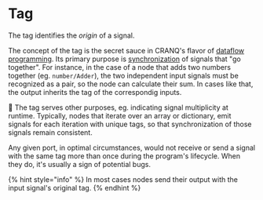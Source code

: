# Tag

The tag identifies the _origin_ of a signal.

The concept of the tag is the secret sauce in CRANQ's flavor of [dataflow programming](dataflow-programming.md). Its primary purpose is [synchronization](../../how-to/basic/synchronizing-signals.md) of signals that "go together". For instance, in the case of a node that adds two numbers together (eg. `number/Adder`), the two independent input signals must be recognized as a pair, so the node can calculate their sum. In cases like that, the output inherits the tag of the correspondig inputs.

:wrench: The tag serves other purposes, eg. indicating signal multiplicity at runtime. Typically, nodes that iterate over an array or dictionary, emit signals for each iteration with unique tags, so that synchronization of those signals remain consistent.

Any given port, in optimal circumstances, would not receive or send a signal with the same tag more than once during the program's lifecycle. When they do, it's usually a sign of potential bugs.

{% hint style="info" %}
In most cases nodes send their output with the input signal's original tag.
{% endhint %}
